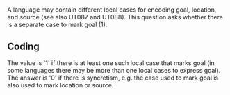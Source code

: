 # [](ParameterTable?__template__=property.md&property=Name#cldf:UT086)

A language may contain different local cases for encoding goal, location, and source (see also UT087 and UT088). This question asks whether there is a separate case to mark goal (1).

[](ExampleTable?example_id=1&with_internal_ref_link#cldf:UT086-1)

## Coding

The value is '1' if there is at least one such local case that marks goal (in some languages there may be more than one local cases to express goal). The answer is '0' if there is syncretism, e.g. the case used to mark goal is also used to mark location or source. 
